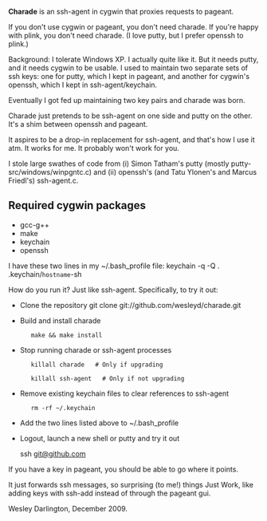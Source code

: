 **Charade** is an ssh-agent in cygwin that proxies requests to pageant.

If you don't use cygwin or pageant, you don't need charade.  If you're happy with plink, you don't need charade.  (I love putty, but I prefer openssh to plink.)

Background: I tolerate Windows XP. I actually quite like it. But it needs putty, and it needs cygwin to be usable. I used to maintain two separate sets of ssh keys: one for putty, which I kept in pageant, and another for cygwin's openssh, which I kept in ssh-agent/keychain.

Eventually I got fed up maintaining two key pairs and charade was born.

Charade just pretends to be ssh-agent on one side and putty on the other. It's a shim between openssh and pageant.

It aspires to be a drop-in replacement for ssh-agent, and that's how I use it atm. It works for me. It probably won't work for you.

I stole large swathes of code from (i) Simon Tatham's putty (mostly putty-src/windows/winpgntc.c) and (ii) openssh's (and Tatu Ylonen's and Marcus Friedl's) ssh-agent.c.

Required cygwin packages
------------------------
*    gcc-g++
*    make
*    keychain
*    openssh

I have these two lines in my ~/.bash_profile file:
    keychain -q -Q
    . .keychain/`hostname`-sh

How do you run it? Just like ssh-agent. Specifically, to try it out:

* Clone the repository
    git clone git://github.com/wesleyd/charade.git

* Build and install charade
    
         make && make install

* Stop running charade or ssh-agent processes

         killall charade   # Only if upgrading

         killall ssh-agent   # Only if not upgrading

* Remove existing keychain files to clear references to ssh-agent

         rm -rf ~/.keychain


* Add the two lines listed above to ~/.bash_profile

* Logout, launch a new shell or putty and try it out
    
    ssh git@github.com

If you have a key in pageant, you should be able to go where it points.

It just forwards ssh messages, so surprising (to me!) things Just Work, like adding keys with ssh-add instead of through the pageant gui.

Wesley Darlington, December 2009.
